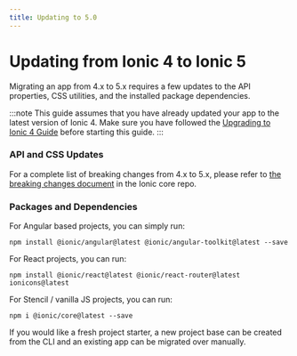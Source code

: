 ```yaml
---
title: Updating to 5.0
---
```


# Updating from Ionic 4 to Ionic 5

Migrating an app from 4.x to 5.x requires a few updates to the API properties, CSS utilities, and the installed package dependencies.

:::note
This guide assumes that you have already updated your app to the latest version of Ionic 4. Make sure you have followed the [Upgrading to Ionic 4 Guide](./4-0) before starting this guide.
:::

### API and CSS Updates

For a complete list of breaking changes from 4.x to 5.x, please refer to [the breaking changes document](https://github.com/ionic-team/ionic/blob/master/BREAKING.md#version-5x) in the Ionic core repo.

### Packages and Dependencies

For Angular based projects, you can simply run:

```shell
npm install @ionic/angular@latest @ionic/angular-toolkit@latest --save
```

For React projects, you can run:

```shell
npm install @ionic/react@latest @ionic/react-router@latest ionicons@latest
```

For Stencil / vanilla JS projects, you can run:

```shell
npm i @ionic/core@latest --save
```

If you would like a fresh project starter, a new project base can be created from the CLI and an existing app can be migrated over manually.